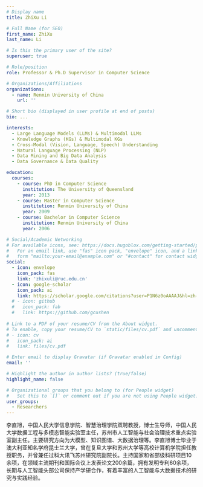 ```yaml
---
# Display name
title: ZhiXu Li

# Full Name (for SEO)
first_name: ZhiXu
last_name: Li

# Is this the primary user of the site?
superuser: true

# Role/position
role: Professor & Ph.D Supervisor in Computer Science

# Organizations/Affiliations
organizations:
  - name: Renmin University of China
    url: ''

# Short bio (displayed in user profile at end of posts)
bio: ...

interests:
  - Large Language Models (LLMs) & Multimodal LLMs
  - Knowledge Graphs (KGs) & Multimodal KGs
  - Cross-Modal (Vision, Language, Speech) Understanding
  - Natural Language Processing (NLP)
  - Data Mining and Big Data Analysis
  - Data Governance & Data Quality

education:
  courses:
    - course: PhD in Computer Science
      institution: The University of Queensland
      year: 2013
    - course: Master in Computer Science
      institution: Renmin University of China
      year: 2009
    - course: Bachelor in Computer Science
      institution: Renmin University of China
      year: 2006

# Social/Academic Networking
# For available icons, see: https://docs.hugoblox.com/getting-started/page-builder/#icons
#   For an email link, use "fas" icon pack, "envelope" icon, and a link in the
#   form "mailto:your-email@example.com" or "#contact" for contact widget.
social:
  - icon: envelope
    icon_pack: fas
    link: 'zhixuli@ruc.edu.cn'
  - icon: google-scholar
    icon_pack: ai
    link: https://scholar.google.com/citations?user=P1N6z0oAAAAJ&hl=zh-CN&oi=ao
  # - icon: github
  #   icon_pack: fab
  #   link: https://github.com/gcushen
  
# Link to a PDF of your resume/CV from the About widget.
# To enable, copy your resume/CV to `static/files/cv.pdf` and uncomment the lines below.
# - icon: cv
#   icon_pack: ai
#   link: files/cv.pdf

# Enter email to display Gravatar (if Gravatar enabled in Config)
email: ''

# Highlight the author in author lists? (true/false)
highlight_name: false

# Organizational groups that you belong to (for People widget)
#   Set this to `[]` or comment out if you are not using People widget.
user_groups:
  - Researchers
---
```


李直旭，中国人民大学信息学院、智慧治理学院双聘教授，博士生导师，中国人民大学数据工程与多模态智能实验室主任，苏州市人工智能与社会治理技术重点实验室副主任。主要研究方向为大模型、知识图谱、大数据治理等。李直旭博士毕业于澳大利亚知名学府昆士兰大学，曾在复旦大学和苏州大学等高校计算机学院担任教授职务，并曾兼任过科大讯飞苏州研究院副院长。主持国家和省部级科研项目10余项，在领域主流期刊和国际会议上发表论文200余篇，拥有发明专利60余项，长期与人工智能头部公司保持产学研合作，有着丰富的人工智能与大数据技术的研究与实践经验。